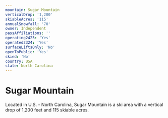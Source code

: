 ```yaml
---
mountain: Sugar Mountain
verticalDrop: '1,200'
skiableAcres: '115'
annualSnowfall: '70'
owner: Independent
passAffiliations: ''
operating2425: 'Yes'
operated2324: 'Yes'
surfaceLiftsOnly: 'No'
openToPublic: 'Yes'
skied: 'No'
country: USA
state: North Carolina
---
```


# Sugar Mountain

Located in U.S. - North Carolina, Sugar Mountain is a ski area with a vertical drop of 1,200 feet and 115 skiable acres.
